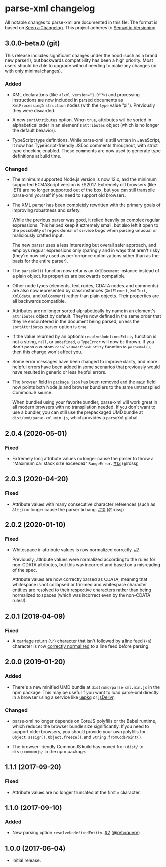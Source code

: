 # parse-xml changelog

All notable changes to parse-xml are documented in this file. The format is
based on [Keep a Changelog](https://keepachangelog.com/en/1.0.0/). This project
adheres to [Semantic Versioning](https://semver.org/spec/v2.0.0.html).

## 3.0.0-beta.0 (git)

This release includes significant changes under the hood (such as a brand new
parser!), but backwards compatibility has been a high priority. Most users
should be able to upgrade without needing to make any changes (or with only
minimal changes).

### Added

-   XML declarations (like `<?xml version="1.0"?>`) and processing instructions
    are now included in parsed documents as `XmlProcessingInstruction` nodes
    (with the `type` value "pi"). Previously they were discarded.

-   A new `sortAttributes` option. When `true`, attributes will be sorted in
    alphabetical order in an element's `attributes` object (which is no longer
    the default behavior).

-   TypeScript type definitions. While parse-xml is still written in JavaScript,
    it now has TypeScript-friendly JSDoc comments throughout, with strict type
    checking enabled. These comments are now used to generate type definitions
    at build time.

### Changed

-   The minimum supported Node.js version is now 12.x, and the minimum supported
    ECMAScript version is ES2017. Extremely old browsers (like IE11) are no
    longer supported out of the box, but you can still transpile parse-xml
    yourself if you need to support old browsers.

-   The XML parser has been completely rewritten with the primary goals of
    improving robustness and safety.

    While the previous parser was good, it relied heavily on complex regular
    expressions. This helped keep it extremely small, but also left it open to
    the possibility of regex denial of service bugs when parsing unusual or
    maliciously crafted input.

    The new parser uses a less interesting but overall safer approach, and
    employs regular expressions only sparingly and in ways that aren't risky
    (they're now only used as performance optimizations rather than as the basis
    for the entire parser).

-   The `parseXml()` function now returns an `XmlDocument` instance instead of a
    plain object. Its properties are backwards compatible.

-   Other node types (elements, text nodes, CDATA nodes, and comments) are also
    now represented by class instances (`XmlElement`, `XmlText`, `XmlCdata`, and
    `XmlComment`) rather than plain objects. Their properties are all backwards
    compatible.

-   Attributes are no longer sorted alphabetically by name in an element's
    `attributes` object by default. They're now defined in the same order that
    they're encountered in the document being parsed, unless the
    `sortAttributes` parser option is `true`.

-   If the value returned by an optional `resolveUndefinedEntity` function is
    not a string, `null`, or `undefined`, a `TypeError` will now be thrown. If
    you don't pass a custom `resolveUndefinedEntity` function to `parseXml()`,
    then this change won't affect you.

-   Some error messages have been changed to improve clarity, and more helpful
    errors have been added in some scenarios that previously would have resulted
    in generic or less helpful errors.

-   The `browser` field in `package.json` has been removed and the `main` field
    now points both Node.js and browser bundlers to the same untranspiled
    CommonJS source.

    When bundled using your favorite bundler, parse-xml will work great in all
    modern browsers with no transpilation needed. If you don't want to use a
    bundler, you can still use the prepackaged UMD bundle at
    `dist/umd/parse-xml.min.js`, which provides a `parseXml` global.

## 2.0.4 (2020-05-01)

### Fixed

-   Extremely long attribute values no longer cause the parser to throw a
    "Maximum call stack size exceeded" `RangeError`. [#13] (@rossj)

[#13]:https://github.com/rgrove/parse-xml/pull/13

## 2.0.3 (2020-04-20)

### Fixed

-   Attribute values with many consecutive character references (such as `&lt;`)
    no longer cause the parser to hang. [#10] (@rossj)

[#10]:https://github.com/rgrove/parse-xml/pull/10

## 2.0.2 (2020-01-10)

### Fixed

-   Whitespace in attribute values is now normalized correctly. [#7]

    Previously, attribute values were normalized according to the rules for
    non-CDATA attributes, but this was incorrect and based on a misreading of
    the spec.

    Attribute values are now correctly parsed as CDATA, meaning that whitespace
    is not collapsed or trimmed and whitespace character entities are resolved
    to their respective characters rather than being normalized to spaces (which
    was incorrect even by the non-CDATA rules!).

[#7]:https://github.com/rgrove/parse-xml/pull/7

## 2.0.1 (2019-04-09)

### Fixed

-   A carriage return (`\r`) character that isn't followed by a line feed (`\n`)
    character is now [correctly normalized][xml-line-ends] to a line feed before
    parsing.

[xml-line-ends]:https://www.w3.org/TR/2008/REC-xml-20081126/#sec-line-ends

## 2.0.0 (2019-01-20)

### Added

-   There's a new minified UMD bundle at `dist/umd/parse-xml.min.js` in the npm
    package. This may be useful if you want to load parse-xml directly in a
    browser using a service like
    [unpkg](https://unpkg.com/@rgrove/parse-xml/dist/umd/parse-xml.min.js) or
    [jsDelivr](https://cdn.jsdelivr.net/npm/@rgrove/parse-xml/dist/umd/parse-xml.min.js).

### Changed

-   parse-xml no longer depends on CoreJS polyfills or the Babel runtime, which
    reduces the browser bundle size significantly. If you need to support older
    browsers, you should provide your own polyfills for `Object.assign()`,
    `Object.freeze()`, and `String.fromCodePoint()`.

-   The browser-friendly CommonJS build has moved from `dist/` to
    `dist/commonjs/` in the npm package.

## 1.1.1 (2017-09-20)

### Fixed

-   Attribute values are no longer truncated at the first `=` character.

## 1.1.0 (2017-09-10)

### Added

-   New parsing option `resolveUndefinedEntity`. [#2]
    ([@retorquere](https://github.com/retorquere))

[#2]:https://github.com/rgrove/parse-xml/pull/2

## 1.0.0 (2017-06-04)

-   Initial release.
